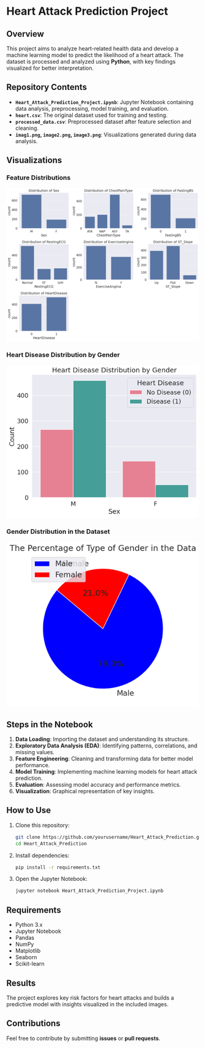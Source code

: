 # Heart Attack Prediction Project

## Overview
This project aims to analyze heart-related health data and develop a machine learning model to predict the likelihood of a heart attack. The dataset is processed and analyzed using **Python**, with key findings visualized for better interpretation.

## Repository Contents
- **`Heart_Attack_Prediction_Project.ipynb`**: Jupyter Notebook containing data analysis, preprocessing, model training, and evaluation.
- **`heart.csv`**: The original dataset used for training and testing.
- **`processed_data.csv`**: Preprocessed dataset after feature selection and cleaning.
- **`imag1.png`, `image2.png`, `image3.png`**: Visualizations generated during data analysis.

## Visualizations
### Feature Distributions
![Feature Distributions](imag1.png)

### Heart Disease Distribution by Gender
![Heart Disease by Gender](image2.png)

### Gender Distribution in the Dataset
![Gender Distribution](image3.png)

## Steps in the Notebook
1. **Data Loading**: Importing the dataset and understanding its structure.
2. **Exploratory Data Analysis (EDA)**: Identifying patterns, correlations, and missing values.
3. **Feature Engineering**: Cleaning and transforming data for better model performance.
4. **Model Training**: Implementing machine learning models for heart attack prediction.
5. **Evaluation**: Assessing model accuracy and performance metrics.
6. **Visualization**: Graphical representation of key insights.

## How to Use
1. Clone this repository:
   ```bash
   git clone https://github.com/yourusername/Heart_Attack_Prediction.git
   cd Heart_Attack_Prediction
   ```
2. Install dependencies:
   ```bash
   pip install -r requirements.txt
   ```
3. Open the Jupyter Notebook:
   ```bash
   jupyter notebook Heart_Attack_Prediction_Project.ipynb
   ```

## Requirements
- Python 3.x
- Jupyter Notebook
- Pandas
- NumPy
- Matplotlib
- Seaborn
- Scikit-learn

## Results
The project explores key risk factors for heart attacks and builds a predictive model with insights visualized in the included images.

## Contributions
Feel free to contribute by submitting **issues** or **pull requests**.


